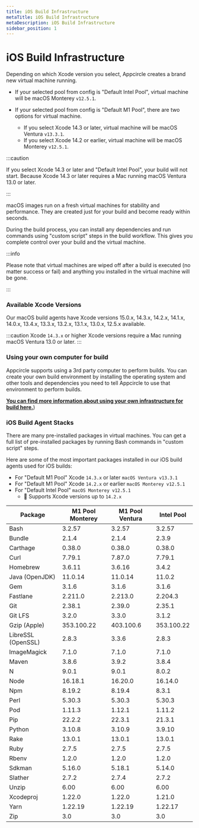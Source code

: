 ```yaml
---
title: iOS Build Infrastructure
metaTitle: iOS Build Infrastructure
metaDescription: iOS Build Infrastructure
sidebar_position: 1
---
```


# iOS Build Infrastructure

Depending on which Xcode version you select, Appcircle creates a brand new virtual machine running.

- If your selected pool from config is "Default Intel Pool", virtual machine will be macOS Monterey `v12.5.1`.

- If your selected pool from config is "Default M1 Pool", there are two options for virtual machine.
  - If you select Xcode 14.3 or later, virtual machine will be macOS Ventura `v13.3.1`.
  - If you select Xcode 14.2 or earlier, virtual machine will be macOS Monterey `v12.5.1`.

:::caution

If you select Xcode 14.3 or later and "Default Intel Pool", your build will not start. Because Xcode 14.3 or later requires a Mac running macOS Ventura 13.0 or later.

:::

macOS images run on a fresh virtual machines for stability and performance. They are created just for your build and become ready within seconds.

During the build process, you can install any dependencies and run commands using "custom script" steps in the build workflow. This gives you complete control over your build and the virtual machine.

:::info

Please note that virtual machines are wiped off after a build is executed (no matter success or fail) and anything you installed in the virtual machine will be gone.

:::

### Available Xcode Versions

Our macOS build agents have Xcode versions 15.0.x, 14.3.x, 14.2.x, 14.1.x, 14.0.x, 13.4.x, 13.3.x, 13.2.x, 13.1.x, 13.0.x, 12.5.x available.

:::caution
Xcode `14.3.x` or higher Xcode versions require a Mac running macOS Ventura 13.0 or later.
:::

### Using your own computer for build

Appcircle supports using a 3rd party computer to perform builds. You can create your own build environment by installing the operating system and other tools and dependencies you need to tell Appcircle to use that environment to perform builds.

[**You can find more information about using your own infrastructure for build here.**](../self-hosted-appcircle/self-hosted-runner/overview.md))

### iOS Build Agent Stacks

There are many pre-installed packages in virtual machines. You can get a full list of pre-installed packages by running Bash commands in "custom script" steps.

Here are some of the most important packages installed in our iOS build agents used for iOS builds:

- For "Default M1 Pool" Xcode `14.3.x` or later `macOS Ventura v13.3.1`
- For "Default M1 Pool" Xcode `14.2.x` or earlier `macOS Monterey v12.5.1`
- For "Default Intel Pool" `macOS Monterey v12.5.1`
  - :memo: Supports Xcode versions up to `14.2.x`

| Package            | M1 Pool Monterey | M1 Pool Ventura | Intel Pool |
| ------------------ | ---------------- | --------------- | ---------- |
| Bash               | 3.2.57           | 3.2.57          | 3.2.57     |
| Bundle             | 2.1.4            | 2.1.4           | 2.3.9      |
| Carthage           | 0.38.0           | 0.38.0          | 0.38.0     |
| Curl               | 7.79.1           | 7.87.0          | 7.79.1     |
| Homebrew           | 3.6.11           | 3.6.16          | 3.4.2      |
| Java (OpenJDK)     | 11.0.14          | 11.0.14         | 11.0.2     |
| Gem                | 3.1.6            | 3.1.6           | 3.1.6      |
| Fastlane           | 2.211.0          | 2.213.0         | 2.204.3    |
| Git                | 2.38.1           | 2.39.0          | 2.35.1     |
| Git LFS            | 3.2.0            | 3.3.0           | 3.1.2      |
| Gzip (Apple)       | 353.100.22       | 403.100.6       | 353.100.22 |
| LibreSSL (OpenSSL) | 2.8.3            | 3.3.6           | 2.8.3      |
| ImageMagick        | 7.1.0            | 7.1.0           | 7.1.0      |
| Maven              | 3.8.6            | 3.9.2           | 3.8.4      |
| N                  | 9.0.1            | 9.0.1           | 8.0.2      |
| Node               | 16.18.1          | 16.20.0         | 16.14.0    |
| Npm                | 8.19.2           | 8.19.4          | 8.3.1      |
| Perl               | 5.30.3           | 5.30.3          | 5.30.3     |
| Pod                | 1.11.3           | 1.12.1          | 1.11.2     |
| Pip                | 22.2.2           | 22.3.1          | 21.3.1     |
| Python             | 3.10.8           | 3.10.9          | 3.9.10     |
| Rake               | 13.0.1           | 13.0.1          | 13.0.1     |
| Ruby               | 2.7.5            | 2.7.5           | 2.7.5      |
| Rbenv              | 1.2.0            | 1.2.0           | 1.2.0      |
| Sdkman             | 5.16.0           | 5.18.1          | 5.14.0     |
| Slather            | 2.7.2            | 2.7.4           | 2.7.2      |
| Unzip              | 6.00             | 6.00            | 6.00       |
| Xcodeproj          | 1.22.0           | 1.22.0          | 1.21.0     |
| Yarn               | 1.22.19          | 1.22.19         | 1.22.17    |
| Zip                | 3.0              | 3.0             | 3.0        |
